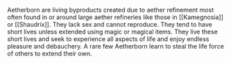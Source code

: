 Aetherborn are living byproducts created due to aether refinement most often found in or around large aether refineries like those in [[Kamegnosia]] or [[Shaudrix]]. They lack sex and cannot reproduce. They tend to have short lives unless extended using magic or magical items. They live these short lives and seek to experience all aspects of life and enjoy endless pleasure and debauchery. A rare few Aetherborn learn to steal the life force of others to extend their own.